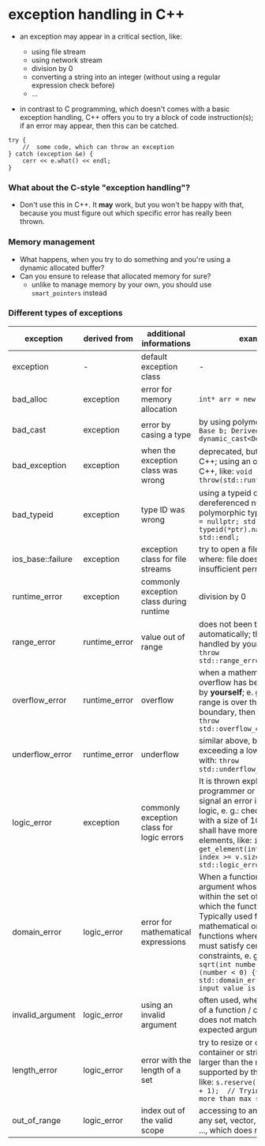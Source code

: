 # exception handling in C++

-   an exception may appear in a critical section, like:
    -   using file stream
    -   using network stream
    -   division by 0
    -   converting a string into an integer (without using a regular expression check before)
    -   ...

-   in contrast to C programming, which doesn't comes with a basic exception handling, C++ offers you to try a block of code instruction(s); if an error may appear, then this can be catched.

```
try {
    //  some code, which can throw an exception
} catch (exception &e) {
    cerr << e.what() << endl;
}
```

### What about the C-style "exception handling"?
-   Don't use this in C++. It **may** work, but you won't be happy with that, because you must figure out which specific error has really been thrown.

### Memory management
-   What happens, when you try to do something and you're using a dynamic allocated buffer?
-   Can you ensure to release that allocated memory for sure?
    -   unlike to manage memory by your own, you should use `smart_pointers` instead

### Different types of exceptions

| exception | derived from | additional informations | example |
| - | - | - | - |
| exception | - | default exception class | - |
| bad_alloc | exception | error for memory allocation | `int* arr = new int[-1];` |
| bad_cast | exception | error by casing a type | by using polymorphic, like: `Base b; Derived& d = dynamic_cast<Derived&>(b);` |
| bad_exception | exception | when the exception class was wrong | deprecated, but still a part of C++; using an old style of C++, like: `void foo() throw(std::runtime_error);` |
| bad_typeid | exception | type ID was wrong | using a typeid on a dereferenced null pointer to a polymorphic type; `Base* ptr = nullptr; std::cout << typeid(*ptr).name() << std::endl;` |
| ios_base::failure | exception | exception class for file streams | try to open a file stream, where: file does not exist, insufficient permissions, ... |
| runtime_error | exception | commonly exception class during runtime | division by 0 |
| range_error | runtime_error | value out of range | does not been thrown automatically; this must be handled by yourself, like: `throw std::range_error("...");` |
| overflow_error | runtime_error | overflow | when a mathematical overflow has been detected by **yourself**; e. g.: a valid range is over the upper boundary, then you can use: `throw std::overflow_error("...");` |
| underflow_error | runtime_error | underflow | similar above, but just for exceeding a lower boundary with: `throw std::underflow_error("...");` |
| logic_error | exception | commonly exception class for logic errors | It is thrown explicitly by the programmer or library code to signal an error in the program logic, e. g.: check, if vector v with a size of 10 elements shall have more than 10 elements, like: ```int get_element(int index) { if index >= v.size() {throw std::logic_error("...");}}``` |
| domain_error | logic_error | error for mathematical expressions | When a function receives an argument whose value is not within the set of values for which the function is defined. Typically used for mathematical or algorithmic functions where the input must satisfy certain constraints, e. g: ```double sqrt(int number) { if (number < 0) {throw std::domain_error("sqrt: input value is negative");}}``` |
| invalid_argument | logic_error | using an invalid argument | often used, when an argument of a function / class method does not match with set of expected arguments |
| length_error | logic_error | error with the length of a set | try to resize or create a container or string with a size larger than the maximum size supported by that container, like: ```s.reserve(s.max_size() + 1);  // Trying to reserve more than max size``` |
| out_of_range | logic_error | index out of the valid scope | accessing to an element of any set, vector, string, array, ..., which does not exist |